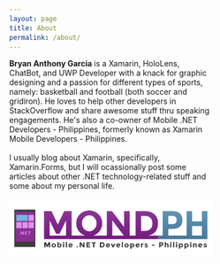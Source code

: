 ```yaml
---
layout: page
title: About
permalink: /about/
---
```


<div>
  <div style="display: inline-block; width: 73%; vertical-align: top;"> <b>Bryan Anthony Garcia</b> is a Xamarin, HoloLens, ChatBot, and UWP Developer with a knack for graphic designing and a passion for different types of sports, namely: basketball and football (both soccer and gridiron). He loves to help other developers in StackOverflow and share awesome stuff thru speaking engagements. He's also a co-owner of Mobile .NET Developers - Philippines, formerly known as Xamarin Mobile Developers - Philippines. <br/><br/>
  I usually blog about Xamarin, specifically, Xamarin.Forms, but I will ocassionally post some articles about other .NET technology-related stuff and some about my personal life. <br/><br/>
    <img src="Mondph.png" width="600" />
 
</div>
</div>
